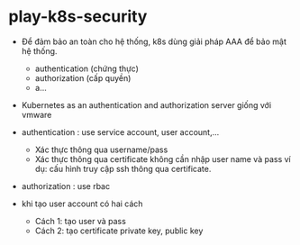 # play-k8s-security
- Để đảm bảo an toàn cho hệ thống, k8s dùng giải pháp AAA để bảo mật hệ thống.
  + authentication (chứng thực)
  + authorization (cấp quyền)
  + a...
- Kubernetes as an authentication and authorization server giống với vmware
- authentication : use service account, user account,...
  + Xác thực thông qua username/pass
  + Xác thực thông qua certificate không cần nhập user name và pass
    ví dụ: cấu hình truy cập ssh thông qua certificate.
- authorization : use rbac

- khi tạo user account có hai cách
  + Cách 1: tạo user và pass
  + Cách 2: tạo certificate private key, public key